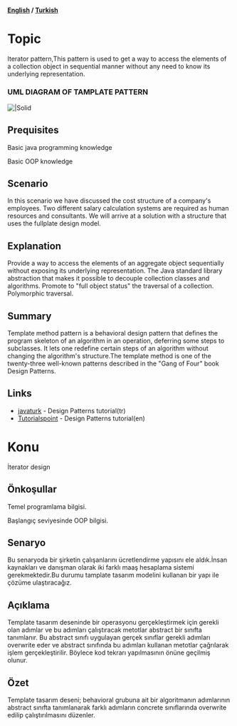 #### [English](#topic) / [Turkish](#konu)

# Topic

Iterator pattern,This pattern is used to get a way to access the elements of a collection object in sequential manner without any need to know its underlying representation.

### UML DIAGRAM OF TAMPLATE PATTERN

![|Solid](https://raw.githubusercontent.com/incubationhub/jee.oop/master/com.ihub.jee.oop/dp/behavioral/iterator/images/iterator.PNG)

## Prequisites

Basic java programming knowledge

Basic OOP knowledge


## Scenario
    
In this scenario we have discussed the cost structure of a company's employees. Two different salary calculation systems are required as human resources and consultants. We will arrive at a solution with a structure that uses the fullplate design model.


## Explanation
Provide a way to access the elements of an aggregate object sequentially without exposing its underlying representation.
The Java standard library abstraction that makes it possible to decouple collection classes and algorithms.
Promote to "full object status" the traversal of a collection.
Polymorphic traversal.

## Summary

Template method pattern is a behavioral design pattern that defines the program skeleton of an algorithm in an operation, deferring some steps to subclasses. It lets one redefine certain steps of an algorithm without changing the algorithm's structure.The template method is one of the twenty-three well-known patterns described in the "Gang of Four" book Design Patterns.
## Links

* [javaturk](http://www.javaturk.org/tasarim-kaliplari-factory-method-uretici-metot-i/) - Design Patterns tutorial(tr)
* [Tutorialspoint](https://www.tutorialspoint.com/design_pattern/factory_pattern.htm) - Design Patterns tutorial(en)


# Konu
İterator design

## Önkoşullar
Temel programlama bilgisi.

Başlangıç seviyesinde OOP bilgisi.

## Senaryo

Bu senaryoda bir şirketin çalışanlarını ücretlendirme yapısını ele aldık.İnsan kaynakları ve danışman olarak iki farklı maaş hesaplama sistemi gerekmektedir.Bu durumu tamplate tasarım modelini kullanan bir yapı ile çözüme ulaştıracağız.

## Açıklama

Template tasarım deseninde bir operasyonu gerçekleştirmek için gerekli olan adımlar ve bu adımları çalıştıracak metotlar abstract bir sınıfta tanımlanır. Bu abstract sınıfı uygulayan gerçek sınıflar gerekli adımları overwrite eder ve abstract sınıfında bu adımları kullanan metotlar çağrılarak işlem gerçekleştirilir. Böylece kod tekrarı yapılmasının önüne geçilmiş olunur.

## Özet

Template tasarım deseni; behavioral grubuna ait bir algoritmanın adımlarının abstract sınıfta tanımlanarak farklı adımların concrete sınıflarında overwrite edilip çalıştırılmasını düzenler.
